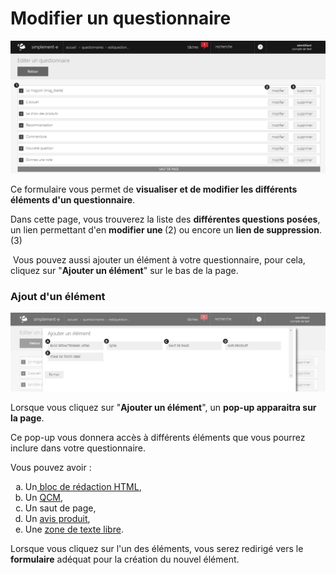 # Modifier un questionnaire


![editquestionnaire-screenshotfionajoupilancom20150812094112](images/editquestionnaire-screenshotfionajoupilancom20150812094112.png)


<p>Ce formulaire vous permet de <strong>visualiser et de modifier les diff&eacute;rents &eacute;l&eacute;ments d'un questionnaire</strong>.</p>
<p>Dans cette page, vous trouverez la liste des <strong>diff&eacute;rentes questions pos&eacute;es</strong>, un lien permettant d'en <strong>modifier une </strong>(2) ou encore un <strong>lien de suppression</strong>. (3)</p>
<p>&nbsp;Vous pouvez aussi ajouter un &eacute;l&eacute;ment &agrave; votre questionnaire, pour cela, cliquez sur "<strong>Ajouter un &eacute;l&eacute;ment</strong>" sur le bas de la page.</p>
<h3>Ajout d'un &eacute;l&eacute;ment</h3>


![editquestionnaire-screenshotfionajoupilancom20150812163548](images/editquestionnaire-screenshotfionajoupilancom20150812163548.png)


<p>Lorsque vous cliquez sur "<strong>Ajouter un &eacute;l&eacute;ment</strong>", un <strong>pop-up apparaitra sur la page</strong>.</p>
<p>Ce pop-up vous donnera acc&egrave;s &agrave; diff&eacute;rents &eacute;l&eacute;ments que vous pourrez inclure dans votre questionnaire.</p>
<p>Vous pouvez avoir :</p>
<ol type="a">
<li>Un<a href="/app/gestion-commerciale/commercial/questionnaires/EditBlocHtml.aspx"> bloc de r&eacute;daction HTML</a>,</li>
<li>Un <a href="/app/gestion-commerciale/commercial/questionnaires/EditBlocQcm.aspx">QCM</a>,</li>
<li>Un saut de page,</li>
<li>Un <a href="/app/gestion-commerciale/commercial/questionnaires/EditBlocAvisProduits.aspx">avis produit</a>,</li>
<li>Une <a href="/app/gestion-commerciale/commercial/questionnaires/EditBlocTextBlock.aspx">zone de texte libre</a>.</li>
</ol>
<p>Lorsque vous cliquez sur l'un des &eacute;l&eacute;ments, vous serez redirig&eacute; vers le <strong>formulaire</strong> ad&eacute;quat pour la cr&eacute;ation du nouvel &eacute;l&eacute;ment.</p>
<p>&nbsp;</p>


